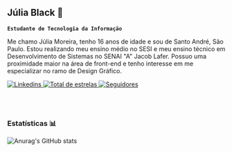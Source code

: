 ## Júlia Black 🤘

**`Estudante de Tecnologia da Informação`**

Me chamo Júlia Moreira, tenho 16 anos de idade e sou de Santo André, São Paulo. Estou realizando meu ensino médio no SESI e meu ensino técnico em Desenvolvimento de Sistemas no SENAI "A" Jacob Lafer. Possuo uma proximidade maior na área de front-end e tenho interesse em me especializar no ramo de Design Gráfico.

<p align="left">
   <a href="https://www.linkedin.com/in/j%C3%BAlia-souza-moreira-428736352/">
        <img 
            alt="Linkedins" 
            title="Linkedin" 
            src="https://custom-icon-badges.demolab.com/badge/-Meu%20Linkedin-blue?style=for-the-badge&logoColor=white&logo=repo"
        />
    </a> 
    <a href="https://github.com/juliaaszm?tab=repositoriess&sort=stargazers">
        <img 
            alt="Total de estrelas" 
            title="Total de estrelas GitHub" 
            src="https://custom-icon-badges.demolab.com/github/stars/juliaaszm?color=55960c&style=for-the-badge&labelColor=488207&logo=star&label=estrelas"
        />
    </a>
    <a href="https://github.com/juliaaszm?tab=following">
        <img 
            alt="Seguidores" 
            title="Me siga no GitHub!!" 
            src="https://custom-icon-badges.demolab.com/github/followers/juliaaszm?color=d33f49&labelColor=d33f49&style=for-the-badge&logo=github&label=Seguidores&logoColor=white"
        />
    </a>
</p>

<br/>
<br/>

### Estatísticas 📊

![Anurag's GitHub stats](https://github-readme-stats.vercel.app/api?username=juliaaszm&show_icons=true&theme=radical%include_all_commits=true)
